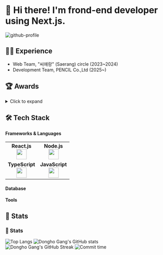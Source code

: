 <div align="left">

<br/>

# 👋 Hi there! I'm **frond-end developer** using Next.js.

![github-profile](http://github-profile-summary-cards.vercel.app/api/cards/profile-details?username=KimMaru10&theme=vue)

## 👨‍💼 Experience

- Web Team, "씨애랑" (Saerang) circle (2023~2024)
- Development Team, PENCIL Co.,Ltd (2025~)

## 🏆 Awards

<details>
<summary>Click to expand</summary>
<h3>2023</h3>
<p>한림대학교 씨애랑 해커톤 동상🥉</p>
<p>한림대학교 오픈소스 웹개발 해커톤 동상🥉</p>
<p>한림대학교 씨애랑 소프트웨어 전시회 v금상🥇</p>
<p>Hi FIVE 경진대회 우수상</p>

<h3>2024</h3>
<p>한림대학교 씨애랑 소프트웨어 전시회 금상🥇</p>
<p>SW Week 아이디어 경진대회 동상🥉</p>
<p>정보과학대학 학술제 "서공제" 금상🥇</p>
<p>2024 2학기 소프트웨어 캡스톤 디자인 대상🥇</p>
</div>
</details>

## 🛠 Tech Stack

#### Frameworks & Languages
<table width="320px">
  <tbody>
    <tr valign="top">
      <td width="80px" align="center">
        <span><strong>React.js</strong></span><br>
        <img height="32px" src="https://cdn.jsdelivr.net/gh/devicons/devicon/icons/react/react-original.svg">
      </td>
      <td width="80px" align="center">
        <span><strong>Node.js</strong></span><br>
        <img height="32px" src="https://cdn.jsdelivr.net/gh/devicons/devicon/icons/nodejs/nodejs-original.svg" />
      </td>
    </tr>
    <tr valign="top">
      <td width="80px" align="center">
        <span><strong>TypeScript</strong></span><br>
        <img height="32" src="https://cdn.jsdelivr.net/gh/devicons/devicon/icons/typescript/typescript-original.svg">
      </td>
      <td width="80px" align="center">
        <span><strong>JavaScript</strong></span><br>
        <img height="32px" src="https://cdn.jsdelivr.net/gh/devicons/devicon/icons/javascript/javascript-original.svg">
      </td>
    </tr>
  </tbody>
</table>

#### Database

#### Tools




## 💪 Stats
### 💪 Stats
![Top Langs](http://github-profile-summary-cards.vercel.app/api/cards/most-commit-language?username=KimMaru10&theme=vue)
![Dongho Gang's GitHub stats](http://github-profile-summary-cards.vercel.app/api/cards/stats?username=KimMaru10&theme=vue)
![Dongho Gang's GitHub Streak](https://github-readme-streak-stats.herokuapp.com?user=KimMaru10&theme=vue&hide_border=true&date_format=%5BY%20%5DM%20j)
![Commit time](http://github-profile-summary-cards.vercel.app/api/cards/productive-time?username=KimMaru10&theme=vue&utcOffset=9)

